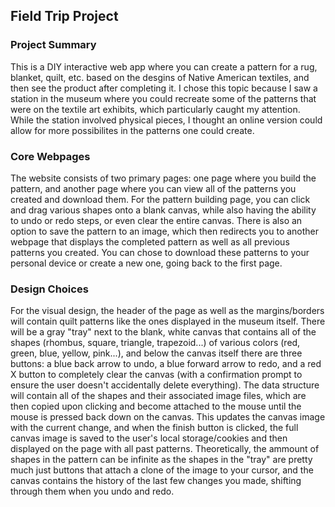 ## Field Trip Project

### Project Summary
This is a DIY interactive web app where you can create a pattern for a rug, blanket, quilt, etc. based on the desgins of Native American textiles, and then see the product after completing it. I chose this topic because I saw a station in the museum where you could recreate some of the patterns that were on the textile art exhibits, which particularly caught my attention. While the station involved physical pieces, I thought an online version could allow for more possibilites in the patterns one could create.

### Core Webpages
The website consists of two primary pages: one page where you build the pattern, and another page where you can view all of the patterns you created and download them. For the pattern building page, you can click and drag various shapes onto a blank canvas, while also having the ability to undo or redo steps, or even clear the entire canvas. There is also an option to save the pattern to an image, which then redirects you to another webpage that displays the completed pattern as well as all previous patterns you created. You can chose to download these patterns to your personal device or create a new one, going back to the first page.

### Design Choices
For the visual design, the header of the page as well as the margins/borders will contain quilt patterns like the ones displayed in the museum itself. There will be a gray "tray" next to the blank, white canvas that contains all of the shapes (rhombus, square, triangle, trapezoid...) of various colors (red, green, blue, yellow, pink...), and below the canvas itself there are three buttons: a blue back arrow to undo, a blue forward arrow to redo, and a red X button to completely clear the canvas (with a confirmation prompt to ensure the user doesn't accidentally delete everything). The data structure will contain all of the shapes and their associated image files, which are then copied upon clicking and become attached to the mouse until the mouse is pressed back down on the canvas. This updates the canvas image with the current change, and when the finish button is clicked, the full canvas image is saved to the user's local storage/cookies and then displayed on the page with all past patterns. Theoretically, the ammount of shapes in the pattern can be infinite as the shapes in the "tray" are pretty much just buttons that attach a clone of the image to your cursor, and the canvas contains the history of the last few changes you made, shifting through them when you undo and redo.  